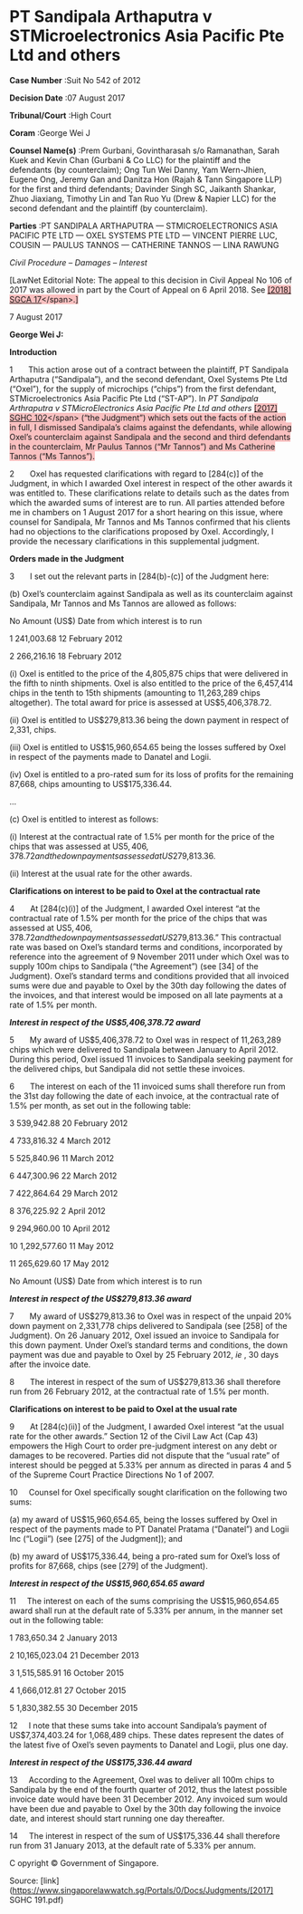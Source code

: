 # PT Sandipala Arthaputra v STMicroelectronics Asia Pacific Pte Ltd and others 



**Case Number** :Suit No 542 of 2012 

**Decision Date** :07 August 2017 

**Tribunal/Court** :High Court 

**Coram** :George Wei J 

**Counsel Name(s)** :Prem Gurbani, Govintharasah s/o Ramanathan, Sarah Kuek and Kevin Chan (Gurbani & Co LLC) for the plaintiff and the defendants (by counterclaim); Ong Tun Wei Danny, Yam Wern-Jhien, Eugene Ong, Jeremy Gan and Danitza Hon (Rajah & Tann Singapore LLP) for the first and third defendants; Davinder Singh SC, Jaikanth Shankar, Zhuo Jiaxiang, Timothy Lin and Tan Ruo Yu (Drew & Napier LLC) for the second defendant and the plaintiff (by counterclaim). 

**Parties** :PT SANDIPALA ARTHAPUTRA — STMICROELECTRONICS ASIA PACIFIC PTE LTD — OXEL SYSTEMS PTE LTD — VINCENT PIERRE LUC, COUSIN — PAULUS TANNOS — CATHERINE TANNOS — LINA RAWUNG 

_Civil Procedure_ – _Damages_ – _Interest_ 

[LawNet Editorial Note: The appeal to this decision in Civil Appeal No 106 of 2017 was allowed in part by the Court of Appeal on 6 April 2018. See <span style="background-color: #FAC0C0" class="citation">[[2018] SGCA 17]("https://www.open.gov.sg")</span>.] 

7 August 2017 

**George Wei J:** 

**Introduction** 

1       This action arose out of a contract between the plaintiff, PT Sandipala Arthaputra (“Sandipala”), and the second defendant, Oxel Systems Pte Ltd (“Oxel”), for the supply of microchips (“chips”) from the first defendant, STMicroelectronics Asia Pacific Pte Ltd (“ST-AP”). In _PT Sandipala Arthraputra v STMicroElectronics Asia Pacific Pte Ltd and others_ <span style="background-color: #FAC0C0" class="citation">[[2017] SGHC 102]("https://www.open.gov.sg")</span> (“the Judgment”) which sets out the facts of the action in full, I dismissed Sandipala’s claims against the defendants, while allowing Oxel’s counterclaim against Sandipala and the second and third defendants in the counterclaim, Mr Paulus Tannos (“Mr Tannos”) and Ms Catherine Tannos (“Ms Tannos”). 

2       Oxel has requested clarifications with regard to [284(c)] of the Judgment, in which I awarded Oxel interest in respect of the other awards it was entitled to. These clarifications relate to details such as the dates from which the awarded sums of interest are to run. All parties attended before me in chambers on 1 August 2017 for a short hearing on this issue, where counsel for Sandipala, Mr Tannos and Ms Tannos confirmed that his clients had no objections to the clarifications proposed by Oxel. Accordingly, I provide the necessary clarifications in this supplemental judgment. 

**Orders made in the Judgment** 

3       I set out the relevant parts in [284(b)-(c)] of the Judgment here: 

 (b) Oxel’s counterclaim against Sandipala as well as its counterclaim against Sandipala, Mr Tannos and Ms Tannos are allowed as follows: 


 No Amount (US$) Date from which interest is to run 

 1 241,003.68 12 February 2012 

 2 266,216.16 18 February 2012 

 (i) Oxel is entitled to the price of the 4,805,875 chips that were delivered in the fifth to ninth shipments. Oxel is also entitled to the price of the 6,457,414 chips in the tenth to 15th shipments (amounting to 11,263,289 chips altogether). The total award for price is assessed at US$5,406,378.72. 

 (ii) Oxel is entitled to US$279,813.36 being the down payment in respect of 2,331, chips. 

 (iii) Oxel is entitled to US$15,960,654.65 being the losses suffered by Oxel in respect of the payments made to Danatel and Logii. 

 (iv) Oxel is entitled to a pro-rated sum for its loss of profits for the remaining 87,668, chips amounting to US$175,336.44. 

 ... 

 (c) Oxel is entitled to interest as follows: 

 (i) Interest at the contractual rate of 1.5% per month for the price of the chips that was assessed at US$5,406,378.72 and the down payments assessed at US$279,813.36. 

 (ii) Interest at the usual rate for the other awards. 

**Clarifications on interest to be paid to Oxel at the contractual rate** 

4       At [284(c)(i)] of the Judgment, I awarded Oxel interest “at the contractual rate of 1.5% per month for the price of the chips that was assessed at US$5,406,378.72 and the down payments assessed at US$279,813.36.” This contractual rate was based on Oxel’s standard terms and conditions, incorporated by reference into the agreement of 9 November 2011 under which Oxel was to supply 100m chips to Sandipala (“the Agreement”) (see [34] of the Judgment). Oxel’s standard terms and conditions provided that all invoiced sums were due and payable to Oxel by the 30th day following the dates of the invoices, and that interest would be imposed on all late payments at a rate of 1.5% per month. 

**_Interest in respect of the US$5,406,378.72 award_** 

5       My award of US$5,406,378.72 to Oxel was in respect of 11,263,289 chips which were delivered to Sandipala between January to April 2012. During this period, Oxel issued 11 invoices to Sandipala seeking payment for the delivered chips, but Sandipala did not settle these invoices. 

6       The interest on each of the 11 invoiced sums shall therefore run from the 31st day following the date of each invoice, at the contractual rate of 1.5% per month, as set out in the following table: 


 3 539,942.88 20 February 2012 

 4 733,816.32 4 March 2012 

 5 525,840.96 11 March 2012 

 6 447,300.96 22 March 2012 

 7 422,864.64 29 March 2012 

 8 376,225.92 2 April 2012 

 9 294,960.00 10 April 2012 

 10 1,292,577.60 11 May 2012 

 11 265,629.60 17 May 2012 

 No Amount (US$) Date from which interest is to run 

**_Interest in respect of the US$279,813.36 award_** 

7       My award of US$279,813.36 to Oxel was in respect of the unpaid 20% down payment on 2,331,778 chips delivered to Sandipala (see [258] of the Judgment). On 26 January 2012, Oxel issued an invoice to Sandipala for this down payment. Under Oxel’s standard terms and conditions, the down payment was due and payable to Oxel by 25 February 2012, _ie_ , 30 days after the invoice date. 

8       The interest in respect of the sum of US$279,813.36 shall therefore run from 26 February 2012, at the contractual rate of 1.5% per month. 

**Clarifications on interest to be paid to Oxel at the usual rate** 

9       At [284(c)(ii)] of the Judgment, I awarded Oxel interest “at the usual rate for the other awards.” Section 12 of the Civil Law Act (Cap 43) empowers the High Court to order pre-judgment interest on any debt or damages to be recovered. Parties did not dispute that the “usual rate” of interest should be pegged at 5.33% per annum as directed in paras 4 and 5 of the Supreme Court Practice Directions No 1 of 2007. 

10     Counsel for Oxel specifically sought clarification on the following two sums: 

 (a) my award of US$15,960,654.65, being the losses suffered by Oxel in respect of the payments made to PT Danatel Pratama (“Danatel”) and Logii Inc (“Logii”) (see [275] of the Judgment]); and 

 (b) my award of US$175,336.44, being a pro-rated sum for Oxel’s loss of profits for 87,668, chips (see [279] of the Judgment). 

**_Interest in respect of the US$15,960,654.65 award_** 

11     The interest on each of the sums comprising the US$15,960,654.65 award shall run at the default rate of 5.33% per annum, in the manner set out in the following table: 


 1 783,650.34 2 January 2013 

 2 10,165,023.04 21 December 2013 

 3 1,515,585.91 16 October 2015 

 4 1,666,012.81 27 October 2015 

 5 1,830,382.55 30 December 2015 

12     I note that these sums take into account Sandipala’s payment of US$7,374,403.24 for 1,068,489 chips. These dates represent the dates of the latest five of Oxel’s seven payments to Danatel and Logii, plus one day. 

**_Interest in respect of the US$175,336.44 award_** 

13     According to the Agreement, Oxel was to deliver all 100m chips to Sandipala by the end of the fourth quarter of 2012, thus the latest possible invoice date would have been 31 December 2012. Any invoiced sum would have been due and payable to Oxel by the 30th day following the invoice date, and interest should start running one day thereafter. 

14     The interest in respect of the sum of US$175,336.44 shall therefore run from 31 January 2013, at the default rate of 5.33% per annum. 

 C opyright © Government of Singapore. 


Source: [link](https://www.singaporelawwatch.sg/Portals/0/Docs/Judgments/[2017] SGHC 191.pdf)
